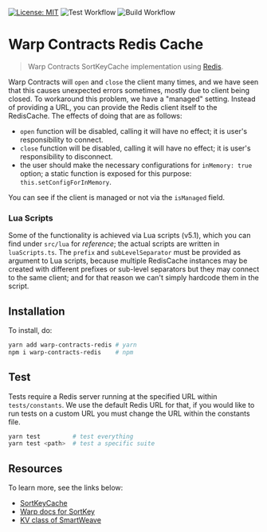 [![License: MIT](https://img.shields.io/badge/license-MIT-yellow.svg)](https://opensource.org/licenses/MIT)
![Test Workflow](https://github.com/firstbatchxyz/warp-contracts-redis/actions/workflows/test.yml/badge.svg?branch=master)
![Build Workflow](https://github.com/firstbatchxyz/warp-contracts-redis/actions/workflows/build.yml/badge.svg?branch=master)

# Warp Contracts Redis Cache

> Warp Contracts SortKeyCache implementation using [Redis](https://redis.io/).

Warp Contracts will `open` and `close` the client many times, and we have seen that this causes unexpected errors sometimes, mostly due to client being closed. To workaround this problem, we have a "managed" setting. Instead of providing a URL, you can provide the Redis client itself to the RedisCache. The effects of doing that are as follows:

- `open` function will be disabled, calling it will have no effect; it is user's responsibility to connect.
- `close` function will be disabled, calling it will have no effect; it is user's responsibility to disconnect.
- the user should make the necessary configurations for `inMemory: true` option; a static function is exposed for this purpose: `this.setConfigForInMemory`.

You can see if the client is managed or not via the `isManaged` field.

### Lua Scripts

Some of the functionality is achieved via Lua scripts (v5.1), which you can find under `src/lua` for _reference_; the actual scripts are written in `luaScripts.ts`. The `prefix` and `subLevelSeparator` must be provided as argument to Lua scripts, because multiple RedisCache instances may be created with different prefixes or sub-level separators but they may connect to the same client; and for that reason we can't simply hardcode them in the script.

## Installation

To install, do:

```sh
yarn add warp-contracts-redis # yarn
npm i warp-contracts-redis    # npm
```

## Test

Tests require a Redis server running at the specified URL within `tests/constants`. We use the default Redis URL for that, if you would like to run tests on a custom URL you must change the URL within the constants file.

```sh
yarn test         # test everything
yarn test <path>  # test a specific suite
```

## Resources

To learn more, see the links below:

- [SortKeyCache](https://github.com/warp-contracts/warp/blob/main/src/cache/SortKeyCache.ts)
- [Warp docs for SortKey](https://academy.warp.cc/docs/sdk/advanced/bundled-interaction#how-it-works)
- [KV class of SmartWeave](https://github.com/warp-contracts/warp/blob/main/src/legacy/smartweave-global.ts#L260)
